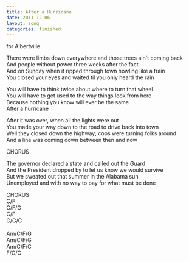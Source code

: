 ```yaml
---
title: After a Hurricane
date: 2011-12-06
layout: song
categories: finished
---
```

<div class="notes">for Albertville</div>

There were limbs down everywhere and those trees ain't coming back  
And people without power three weeks after the fact  
And on Sunday when it ripped through town howling like a train  
You closed your eyes and waited til you only heard the rain

<div class="chorus">
  You will have to think twice about where to turn that wheel<br/>
  You will have to get used to the way things look from here<br/>
  Because nothing you know will ever be the same<br/>
  After a hurricane
</div>

After it was over, when all the lights were out  
You made your way down to the road to drive back into town  
Well they closed down the highway; cops were turning folks around  
And a line was coming down between then and now

<div class="chorus">CHORUS</div>

The governor declared a state and called out the Guard  
And the President dropped by to let us know we would survive  
But we sweated out that summer in the Alabama sun  
Unemployed and with no way to pay for what must be done

<div class="chorus">CHORUS</div>

<div class="chords">
  C/F<br/>
  C/F/G<br/>
  C/F<br/>
  C/G/C<br/>
  <br/>
  Am/C/F/G<br/>
  Am/C/F/G<br/>
  Am/C/F/C<br/>
  F/G/C
</div>
